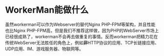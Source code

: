 # WorkerMan能做什么
虽然workerman可以作为Webserver的替代Nginx PHP-FPM等架构，并且性能也比Nginx PHP-FPM高，但是我们不推荐这样做，因为PHP的WebServer市场上已经很成熟了，workerman不会再去做重复的事情。反而workerman把精力花在传统WebServer无法胜任的角色上，例如**非**HTTP协议的应用、TCP长链接应用、UDP应用、IM、游戏服务器、物联网等。
